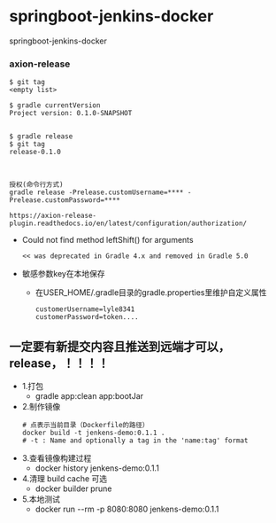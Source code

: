 # springboot-jenkins-docker
springboot-jenkins-docker



### axion-release
```
$ git tag
<empty list>

$ gradle currentVersion
Project version: 0.1.0-SNAPSHOT


$ gradle release
$ git tag
release-0.1.0



授权(命令行方式)
gradle release -Prelease.customUsername=**** -Prelease.customPassword=****

https://axion-release-plugin.readthedocs.io/en/latest/configuration/authorization/
```

+ Could not find method leftShift() for arguments 
  ```
  << was deprecated in Gradle 4.x and removed in Gradle 5.0
  ```

+ 敏感参数key在本地保存
  - 在USER_HOME/.gradle目录的gradle.properties里维护自定义属性
    ```
    customerUsername=lyle8341
    customerPassword=token....
    ```

## 一定要有新提交内容且推送到远端才可以，release，！！！！

+ 1.打包
  + gradle app:clean app:bootJar
+ 2.制作镜像
  ```shell
  # 点表示当前目录（Dockerfile的路径）
  docker build -t jenkens-demo:0.1.1 .
  # -t : Name and optionally a tag in the 'name:tag' format
  ```
+ 3.查看镜像构建过程
  + docker history jenkens-demo:0.1.1
+ 4.清理 build cache 可选
  + docker builder prune
+ 5.本地测试
  + docker run --rm -p 8080:8080 jenkens-demo:0.1.1